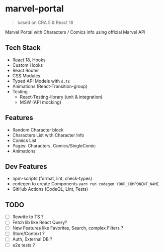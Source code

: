 # marvel-portal

> based on CRA 5 & React 18

Marvel Portal with Characters / Comics info using official Marvel API

## Tech Stack

- React 18, Hooks
- Custom Hooks
- React Router
- CSS Modules
- Typed API Models with `d.ts`
- Animations (React-Transition-group)
- Testing
  - React-Testing-library (unit & integration)
  - MSW (API mocking)

## Features

- Random Character block
- Characters List with Character Info
- Comics List
- Pages: Characters, Comics/SingleComic
- Animations

## Dev Features

- npm-scripts (format, lint, check-types)
- codegen to create Components `yarn run codegen YOUR_COMPONENT_NAME`
- GitHub Actions (CodeQL, Lint, Tests)

## TODO

- [ ] Rewrite to TS ?
- [ ] Fetch lib like React Query?
- [ ] New Features like Favorites, Search, complex Filters ?
- [ ] Store/Context ?
- [ ] Auth, External DB ?
- [ ] e2e tests ?
